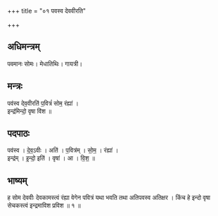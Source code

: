 +++
title = "०१ पवस्व देववीरति"

+++
## अधिमन्त्रम्
पवमानः सोमः। मेधातिथिः। गायत्री।

## मन्त्रः
पव॑स्व देव॒वीरति॑ प॒वित्रं॑ सोम॒ रंह्या॑ ।  
इन्द्र॑मिन्दो॒ वृषा वि॑श ॥

## पदपाठः
पव॑स्व । दे॒व॒ऽवीः । अति॑ । प॒वित्र॑म् । सो॒म॒ । रंह्या॑ ।  
इन्द्र॑म् । इ॒न्दो॒ इति॑ । वृषा॑ । आ । वि॒श॒ ॥

## भाष्यम्
ह सोम देववीः देवकामस्त्वं रंह्या वेगेन पवित्रं यथा भवति तथा अतिपवस्व अतिक्षर । किंच हे इन्दो वृषा सेचकस्त्वं इन्द्रमाविश प्रविश ॥ १ ॥